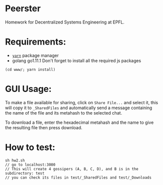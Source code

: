 # Peerster
Homework for Decentralized Systems Engineering at EPFL.

# Requirements:
- [`yarn`](https://yarnpkg.com/en/docs/install#mac-stable) package manager
- golang go1.11.1
Don't forget to install all the required js packages
```
(cd www/; yarn install)
```

# GUI Usage:
To make a file available for sharing, click on `Share File...` and select it,
this will copy it to `_SharedFiles` and automatically send a message containing
the name of the file and its metahash to the selected chat.

To download a file, enter the hexadecimal metahash and the name to give the
resulting file then press download.

# How to test:
```
sh hw2.sh
// go to localhost:3000
// This will create 4 gossipers (A, B, C, D), and B is in the subdirectory: test
// you can check its files in test/_SharedFiles and test/_Downloads
```
